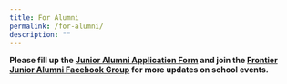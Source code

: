 ```yaml
---
title: For Alumni
permalink: /for-alumni/
description: ""
---
```

<p><strong>Please fill up the <a href="https://form.gov.sg/#!/6229934a09260b0012a7bd78">Junior Alumni Application Form</a> and join the <a href="https://www.facebook.com/groups/704135004516627/">Frontier Junior Alumni Facebook Group</a> for more updates on school events.</strong></p>
